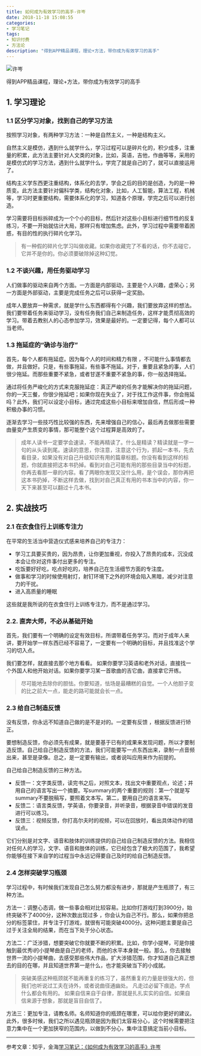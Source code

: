 ```yaml
---
title: 如何成为有效学习的高手-许岑
date: 2018-11-18 15:08:55
categories:
- 学习笔记
tags:
- 知识付费
- 方法论
description: "得到APP精品课程，理论+方法，带你成为有效学习的高手"
---
```

![许岑](https://i.loli.net/2019/08/01/5d42ace8cc1f230962.jpeg)

得到APP精品课程，理论+方法，带你成为有效学习的高手

## 1. 学习理论

### 1.1 区分学习对象，找到自己的学习方法

按照学习对象，有两种学习方法：一种是自然主义，一种是结构主义。

自然主义是模仿，遇到什么就学什么，学习过程可以是碎片化的，积少成多，注重量的积累，此方法主要针对人文类的对象，比如，英语，吉他，作曲等等，采用的是模仿式的学习方法，遇到什么就学什么，学完了就是自己的了，就可以直接运用了。

结构主义学东西更注重结构，体系化的去学，学会之后的目的是创造，为的是一种质变。此方法主要针对偏科学类，结构化对象，比如，人工智能，算法工程，机械等，学习时更重要结构，需要体系化的学习，知道各个原理，学完之后可以进行创造。

学习需要将目标拆碎成为一个个小的目标，然后针对这些小目标进行细节性的反复练习，不要一开始就估计大局，那样只有增加焦虑。此外，学习过程中需要带着困惑，有目的性的执行碎片化学习。
> 有一种假的碎片化学习叫做收藏。如果你收藏完了不看的话，你不去碰它，它并不是你的。你必须要破除掉这种幻觉。

### 1.2 不谈兴趣，用任务驱动学习

人们做事的驱动来自两个方面。一方面是内部驱动，主要是个人兴趣，虚荣心；另一方面是外部驱动，主要是完成任务之后可以获得一定奖励。

成年人要放弃一种需求，就是学什么东西都得有个兴趣，我们要放弃这样的想法。我们要带着任务来驱动学习，没有任务我们自己来制造任务，这样才能贯彻高效的学习。带着去教别人的心态参加学习，效果是最好的。一定要记得，每个人都可以当老师。

### 1.3 拖延症的“确诊与治疗”

首先，每个人都有拖延症。因为每个人的时间和精力有限 ，不可能什么事情都去做，并且做好。只是，有些事拖延，有些事不拖延。对于，重要且紧急的事，人们很少拖延。而那些重要不紧急，或者甘遂不重要不紧急的事，你一般选择拖延。

通过将任务严峻化的方式来克服拖延症：真正严峻的任务才能解决你的拖延问题，你的一天三餐，你很少拖延吧；如果你现在失业了，对于找工作这件事，你会拖延吗？此外，我们可以设定小目标，通过完成这些小目标来增加自信，然后形成一种积极办事的习惯。

逐渐去学习一些技巧性比较强的东西，先来增强自己的信心，最后再去做那些需要由量变产生质变的事情，那可能整个这个过程算是高效的了。

> 成年人读书一定要学会速读，不能再精读了。什么是精读？精读就是一字一句的从头读到尾。速读的意思，你注意，注意这个行为，抓起一本书，先去看目录，如果没有对自己升级知识有用的篇章标题。你没有看到这样的标题，你就直接把这本书扔掉。看到对自己可能有用的那些目录当中的标题，你再去看那一章的内容。看了两眼你发现又没什么用，是个误会，那你再把这本书扔掉，不断这样去做，找到对自己真正有用的书本当中的内容，你一天下来甚至可以翻过十几本书。



## 2. 实战技巧

### 2.1 在衣食住行上训练专注力

在平常的生活当中营造仪式感来培养自己的专注力：
- 学习工具要买贵的，因为昂贵，让你更加重视，你投入了昂贵的成本，沉没成本会让你对这件事付出更多的专注。
- 吃饭要好好吃，吃点好吃的，培养自己在生活细节方面的专注度。
- 做事和学习的时候使用射灯，射钉环境下之外的环境会陷入黑暗，减少对注意力的干扰。
- 进入高质量的睡眠

这些就是我所说的在衣食住行上训练专注力，而不是通过学习。

### 2.2. 直奔大师，不必从基础开始

首先，我们要有一个明确的设定有效目标，所谓带着任务学习。而对于成年人来讲，要开始学一样东西已经不容易了，一定要有一个明确的目标，并且找准这个学习的切入点。

我们要怎样，就直接去那个地方看看。 如果你要学习英语和老外对话，直接找一个外国人和他开始对话。如果你要学习某一首歌曲的吉它曲，直接拿它开练。
> 尽可能地去除你的胆怯。你要知道，怯场是最糟糕的自觉。一个人他胆子变的比之前大一点，能走的路可能就会长一点。

### 2.3 给自己制造反馈

没有反馈，你永远不知道自己做的是不是对的。一定要有反馈 ，根据反馈进行矫正。

要想制造反馈，你必须先有成果，就是要基于已有的成果来发现问题，所以才要制造反馈。自己给自己制造反馈的方法，我们可能要写一点东西出来，录制一点音频出来，甚至是录像。总之，是一定要有输出，或者说叫应用来作为前提的。

自己给自己制造反馈的三种方法。
- 反馈一：文字类反馈，读完书之后，对照文本，找出文中重要观点，论述；并用自己的语言写出一个摘要。写summary的两个重要的规则：第一个就是写summary不要脱稿写，要照着文本写。第二，要用自己的语言来写。
- 反馈二：语言类反馈，学英语，你要录音，并听录音，根据录音中错误的发音进行可以练习。
- 反馈三：视频反馈，你打高尔夫时的视频，可以在回放时，看出具体动作的错误点。

它们分别是对文字、语音和肢体的训练提供的自己给自己制造反馈的方法。我相信对任何人的学习，文字、语音和肢体的训练，它已经包含了极大的范围了，我希望你能够在接下来自学的过程当中永远记得要自己及时的给自己制造反馈。

### 2.4 怎样突破学习瓶颈

学习过程中，有时候我们发现自己怎么努力都没有进步，那就是产生瓶颈了，有三种方法。

方法一：调整心态调，做一些事会相对比较容易。比如你打游戏打到3900分，始终突破不了4000分，这种次数出现过多 ，你会认为自己不行。那么，如果你把总分的标签蒙住，并专注于打游戏，就很有可能突破4000分。这种问题主要是自己过于关注全局的结果，而在当下处于分心状态。

方法二：广泛涉猎，想要突破它你就要不断的积累。比如，你学小提琴，可是你接触到最优秀i的小提琴曲是自己的老师，而他的水平本身就一般。那么，你去接触世界一流的小提琴曲，去感受那些伟大作品，扩大涉猎范围，你才知道自己真正想去的目的在哪，并且知道世界第一是什么，也才能突破当下的小成就。
> 突破美感这种瓶颈就不能再重复的练习了，虽然重复的力量是很强大的，但我们也听说过工夫在诗外，或者说曲径通幽处。
> 凡走过必留下痕迹。学点什么都会有用的。
> 如果自信来自于自律，那就是扎扎实实的自信。如果自信来源于想象，那就是盲目自信了。

方法三：更加专注，请教名师。名师知道你的瓶颈在哪里，可以给你更好的建议。此外，很多时候，我们之所以遇见瓶颈是因为我们太容易分心，这个时候需要把注意力集中在一个更加狭窄的范围内，以做到不分心，集中注意搞定当前小目标。

*********
参考文章：知乎，金海[学习笔记：《如何成为有效学习的高手》许岑](https://zhuanlan.zhihu.com/p/30348826)